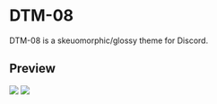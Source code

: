 # DTM-08
DTM-08 is a skeuomorphic/glossy theme for Discord.

## Preview
![](https://cdn.discordapp.com/attachments/859405015974412329/921610542668447805/unknown.png)
![](https://cdn.discordapp.com/attachments/859405015974412329/921610542983024680/unknown.png)
